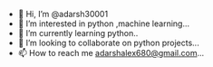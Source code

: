 - 👋 Hi, I’m @adarsh30001
- 👀 I’m interested in python ,machine learning...
- 🌱 I’m currently learning python..
- 💞️ I’m looking to collaborate on python projects...
- 📫 How to reach me adarshalex680@gmail.com...

<!---
adarsh30001/adarsh30001 is a ✨ special ✨ repository because its `README.md` (this file) appears on your GitHub profile.
You can click the Preview link to take a look at your changes.
--->
